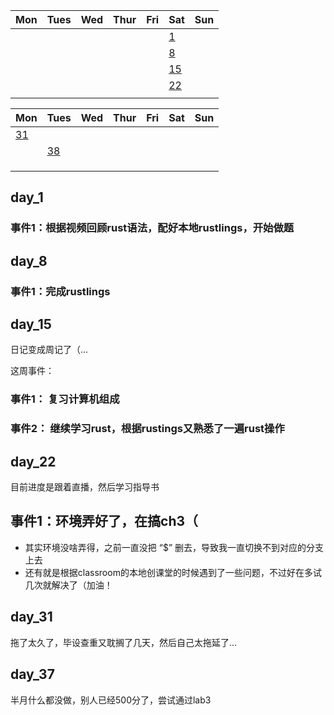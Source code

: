 | Mon               | Tues              | Wed                          | Thur                         | Fri                          | Sat               | Sun               |
| ----------------- | ----------------- | ---------------------------- | ---------------------------- | ---------------------------- | ----------------- | ----------------- |
|                   |                   |                               |                            |                                 |         [1](#day_1)      |      |
|                   |                   |                               |                            |                                 |        [8](#day_8)         |      |
|                   |                   |                               |                            |                                 |          [15](#day_15)        |      |
|                   |                   |                               |                            |                                 |          [22](#day_22)        |      |
|                   |                   |                               |                            |                                 |                 |      |

| Mon               | Tues              | Wed                          | Thur                         | Fri                          | Sat               | Sun               |
| ----------------- | ----------------- | ---------------------------- | ---------------------------- | ---------------------------- | ----------------- | ----------------- |
|          [31](#day_31)         |      |                              |                            |                                 |               |    
|                   |  [38](#day_38)                 |                               |                            |                                 |              |      |
|                   |                   |                               |                            |                                 |               |      |
|                   |                   |                               |                            |                                 |               |      |
|                   |                   |                               |                            |                                 |                 |      |



## day_1

### 事件1：根据视频回顾rust语法，配好本地rustlings，开始做题


## day_8

### 事件1：完成rustlings

## day_15
日记变成周记了（...

这周事件：
### 事件1： 复习计算机组成

### 事件2： 继续学习rust，根据rustings又熟悉了一遍rust操作

## day_22

目前进度是跟着直播，然后学习指导书

## 事件1：环境弄好了，在搞ch3（
- 其实环境没啥弄得，之前一直没把 “$” 删去，导致我一直切换不到对应的分支上去
- 还有就是根据classroom的本地创课堂的时候遇到了一些问题，不过好在多试几次就解决了（加油！

## day_31
拖了太久了，毕设查重又耽搁了几天，然后自己太拖延了...

## day_37
半月什么都没做，别人已经500分了，尝试通过lab3


